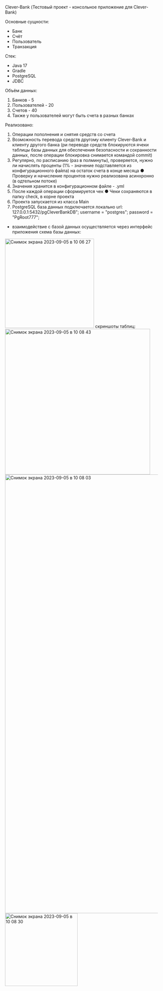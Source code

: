 Clever-Bank (Тестовый проект - консольное приложение для Clever-Bank)

Основные сущности:
- Банк
- Счёт
- Пользователь
- Транзакция
  
Стек:
- Java 17
- Gradle
- PostgreSQL
- JDBC

Объём данных:
1. Банков - 5
2. Пользователей - 20
3. Счетов - 40
4. Также у пользователей могут быть счета в разных банках
   
Реализовано:
1. Операции пополнения и снятия средств со счета
2. Возможность перевода средств другому клиенту Clever-Bank и
клиенту другого банка (ри переводе средств блокируются ячеки таблицы базы данных для обеспечения безопасности и
сохранности данных, после операции блокировка снимается командой commit)
4. Регулярно, по расписанию (раз в полминуты), проверяется, нужно ли начислять проценты (1% - значение подставляется из конфигурационного файла) на остаток счета в конце месяца
● Проверку и начисление процентов нужно реализована асинхронно (в одтельном потоке)
5. Значения хранится в конфигурационном файле - .yml
6. После каждой операции сформируется чек 
● Чеки сохраняются в папку check, в корне проекта
7. Проекта запускается из класса Main
8. PostgreSQL база данных подключается локально url: 127.0.0.1:5432/pgCleverBankDB";
            username = "postgres";
            password = "PgRoot777";
- взаимодействие с базой данных осуществляется через интерфейс приложения
  схема базы данных:
<img width="293" alt="Снимок экрана 2023-09-05 в 10 06 27" src="https://github.com/KYS85/clever-bank/assets/98476503/f380b6a7-7f4b-4ead-8be6-eba043877a94">
  скриншоты таблиц:
  <img width="478" alt="Снимок экрана 2023-09-05 в 10 08 43" src="https://github.com/KYS85/clever-bank/assets/98476503/95c91d71-e87a-4ab1-88ef-9f5e3c465035">
<img width="1440" alt="Снимок экрана 2023-09-05 в 10 08 03" src="https://github.com/KYS85/clever-bank/assets/98476503/1da6b0ba-26c9-4d43-84c1-1ebf91952092">
<img width="239" alt="Снимок экрана 2023-09-05 в 10 08 30" src="https://github.com/KYS85/clever-bank/assets/98476503/e2c48a74-7fdf-4dd8-9807-7fe17c9115da">
